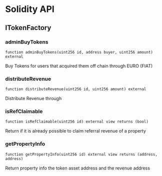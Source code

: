 # Solidity API

## ITokenFactory

### adminBuyTokens

```solidity
function adminBuyTokens(uint256 id, address buyer, uint256 amount) external
```

Buy Tokens for users that acquired them off chain through EURO (FIAT)

### distributeRevenue

```solidity
function distributeRevenue(uint256 id, uint256 amount) external
```

Distribute Revenue through

### isRefClaimable

```solidity
function isRefClaimable(uint256 id) external view returns (bool)
```

Return if it is already possible to claim referral revenue of a property

### getPropertyInfo

```solidity
function getPropertyInfo(uint256 id) external view returns (address, address)
```

Return property info the token asset address and the revenue address

